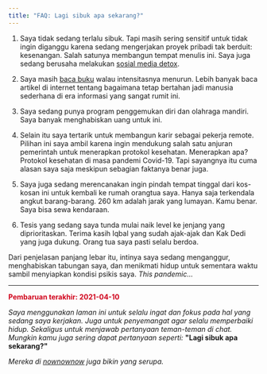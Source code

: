 ```yaml
---
title: "FAQ: Lagi sibuk apa sekarang?"
---
```


1. Saya tidak sedang terlalu sibuk. Tapi masih sering sensitif untuk tidak ingin diganggu karena sedang mengerjakan proyek pribadi tak berduit: kesenangan. Salah satunya membangun tempat menulis ini. Saya juga sedang berusaha melakukan [sosial media detox](https://duckduckgo.com/?t=canonical&q=social+media+detox).

2. Saya masih [baca buku](../read) walau intensitasnya menurun. Lebih banyak baca artikel di internet tentang bagaimana tetap bertahan jadi manusia sederhana di era informasi yang sangat rumit ini.

3. Saya sedang punya program penggemukan diri dan olahraga mandiri. Saya banyak menghabiskan uang untuk ini.

4. Selain itu saya tertarik untuk membangun karir sebagai pekerja remote. Pilihan ini saya ambil karena ingin mendukung salah satu anjuran pemerintah untuk menerapkan protokol kesehatan. Menerapkan apa? Protokol kesehatan di masa pandemi Covid-19. Tapi sayangnya itu cuma alasan saya saja meskipun sebagian faktanya benar juga.

5. Saya juga sedang merencanakan ingin pindah tempat tinggal dari kos-kosan ini untuk kembali ke rumah orangtua saya. Hanya saja terkendala angkut barang-barang. 260 km adalah jarak yang lumayan. Kamu benar. Saya bisa sewa kendaraan.

6. Tesis yang sedang saya tunda mulai naik level ke jenjang yang diprioritaskan. Terima kasih Iqbal yang sudah ajak-ajak dan Kak Dedi yang juga dukung. Orang tua saya pasti selalu berdoa.

Dari penjelasan panjang lebar itu, intinya saya sedang menganggur, menghabiskan tabungan saya, dan menikmati hidup untuk sementara waktu sambil menyiapkan kondisi psikis saya. *This pandemic...*

----

<span style='color:#d0021b'>**Pembaruan terakhir: 2021-04-10**</span>

*Saya menggunakan laman ini untuk selalu ingat dan fokus pada hal yang sedang saya kerjakan. Juga untuk penyemangat agar selalu memperbaiki hidup. Sekaligus untuk menjawab pertanyaan teman-teman di chat. Mungkin kamu juga sering dapat pertanyaan seperti:* **"Lagi sibuk apa sekarang?"**

*Mereka di [nownownow](https://nownownow.com/about) juga bikin yang serupa.*
